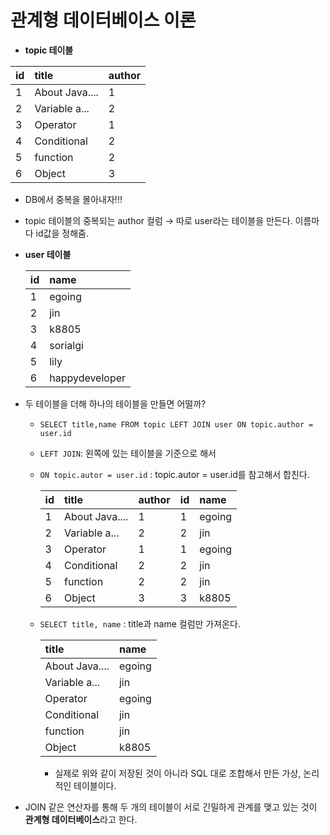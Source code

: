 # 관계형 데이터베이스 이론  

- **topic 테이블**      

 | id | title | author |  
 | :----- | :----- | :----- |  
 | 1 | About Java.... | 1 |  
 | 2 | Variable a... | 2 |  
 | 3 | Operator | 1 |  
 | 4 | Conditional | 2 |  
 | 5 | function | 2 |  
 | 6 | Object | 3 |  

- DB에서 중복을 몰아내자!!! 
 - topic 테이블의 중복되는 author 컬럼 → 따로 user라는 테이블을 만든다. 이름마다 id값을 정해줌.    
 - **user 테이블**  
   
   | id | name |   
   | :---- | :---- |  
   | 1 | egoing |  
   | 2 | jin  | 
   | 3 | k8805 |  
   | 4 | sorialgi |  
   | 5 | lily |  
   | 6 | happydeveloper |   

 - 두 테이블을 더해 하나의 테이블을 만들면 어떨까?   
    - `SELECT title,name FROM topic LEFT JOIN user ON topic.author = user.id`    
    - `LEFT JOIN`: 왼쪽에 있는 테이블을 기준으로 해서  
    - `ON topic.autor = user.id` : topic.autor = user.id를 참고해서 합친다.  

      | id | title | author | id | name |  
      | :----- | :----- | :----- | :----- | :----- |   
      | 1 | About Java.... | 1 | 1 | egoing |  
      | 2 | Variable a... | 2 | 2 | jin | 
      | 3 | Operator | 1 | 1 | egoing |  
      | 4 | Conditional | 2 | 2 | jin |  
      | 5 | function | 2 | 2 | jin |  
      | 6 | Object | 3 | 3 | k8805 |   

    - `SELECT title, name` : title과 name 컬럼만 가져온다.   
  
       | title | name |  
       | :----- | :----- |   
       | About Java.... | egoing |  
       | Variable a... | jin | 
       | Operator | egoing |  
       | Conditional | jin |  
       | function | jin |  
       | Object | k8805 |    
      
      - 실제로 위와 같이 저장된 것이 아니라 SQL 대로 조합해서 만든 가상, 논리적인 테이블이다.   

- JOIN 같은 연산자를 통해 두 개의 테이블이 서로 긴밀하게 관계를 맺고 있는 것이 **관계형 데이터베이스**라고 한다.   


